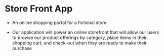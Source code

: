 # Store Front App

* An online shopping portal for a fictional store.

* Our application will power an online storefront that will allow our users to browse our product offerings by category, place items in their shopping cart, and check-out when they are ready to make their purchase
